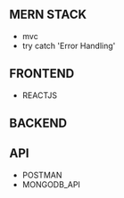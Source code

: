 ## MERN STACK
- mvc
- try catch 'Error Handling'

## FRONTEND
- REACTJS

## BACKEND
## API
- POSTMAN
- MONGODB_API
